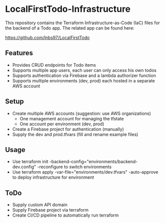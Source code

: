 # LocalFirstTodo-Infrastructure
This repository contains the Terraform Infrastructure-as-Code (IaC) files for the backend of a Todo app. The related app can be found here:

https://github.com/lnbs97/LocalFirstTodo

## Features
- Provides CRUD endpoints for Todo items
- Supports multiple app users, each user can only access his own todos
- Supports authentication via Firebase and a lambda authorizer function
- Supports multiple environments (dev, prod) each hosted in a separate AWS account
	
## Setup
- Create multiple AWS accounts (suggestion: use AWS organizations)
  - One management account for managing the tfstate
  - One account per environment (dev, prod)
- Create a Firebase project for authentication (manually)
- Supply the dev and prod.tfvars (fill and rename example files)

## Usage
- Use terraform init -backend-config="environments/backend-dev.config" -reconfigure to switch environments
- Use terraform apply -var-file="environments/dev.tfvars" -auto-approve to deploy infrastructure for environment

## ToDo
- Supply custom API domain
- Supply Firebase project via terraform
- Create CI/CD pipeline to automatically run terraform
